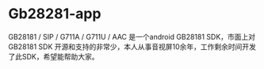 # Gb28281-app
GB28181 / SIP / G711A / G711U / AAC 是一个android GB28181 SDK，市面上对GB28181 SDK 开源和支持的非常少，本人从事音视屏10余年，工作剩余时间开发了此SDK，希望能帮助大家。
